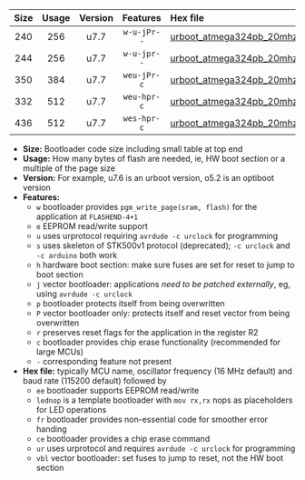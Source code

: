 |Size|Usage|Version|Features|Hex file|
|:-:|:-:|:-:|:-:|:--|
|240|256|u7.7|`w-u-jPr--`|[urboot_atmega324pb_20mhz_19200bps_lednop_ur_vbl.hex](https://raw.githubusercontent.com/stefanrueger/urboot.hex/main/mcus/atmega324pb/fcpu_20mhz/19200_bps/urboot_atmega324pb_20mhz_19200bps_lednop_ur_vbl.hex)|
|244|256|u7.7|`w-u-jpr--`|[urboot_atmega324pb_20mhz_19200bps_lednop_fr_ur_vbl.hex](https://raw.githubusercontent.com/stefanrueger/urboot.hex/main/mcus/atmega324pb/fcpu_20mhz/19200_bps/urboot_atmega324pb_20mhz_19200bps_lednop_fr_ur_vbl.hex)|
|350|384|u7.7|`weu-jPr-c`|[urboot_atmega324pb_20mhz_19200bps_ee_lednop_fr_ce_ur_vbl.hex](https://raw.githubusercontent.com/stefanrueger/urboot.hex/main/mcus/atmega324pb/fcpu_20mhz/19200_bps/urboot_atmega324pb_20mhz_19200bps_ee_lednop_fr_ce_ur_vbl.hex)|
|332|512|u7.7|`weu-hpr-c`|[urboot_atmega324pb_20mhz_19200bps_ee_lednop_fr_ce_ur.hex](https://raw.githubusercontent.com/stefanrueger/urboot.hex/main/mcus/atmega324pb/fcpu_20mhz/19200_bps/urboot_atmega324pb_20mhz_19200bps_ee_lednop_fr_ce_ur.hex)|
|436|512|u7.7|`wes-hpr-c`|[urboot_atmega324pb_20mhz_19200bps_ee_lednop_fr_ce.hex](https://raw.githubusercontent.com/stefanrueger/urboot.hex/main/mcus/atmega324pb/fcpu_20mhz/19200_bps/urboot_atmega324pb_20mhz_19200bps_ee_lednop_fr_ce.hex)|

- **Size:** Bootloader code size including small table at top end
- **Usage:** How many bytes of flash are needed, ie, HW boot section or a multiple of the page size
- **Version:** For example, u7.6 is an urboot version, o5.2 is an optiboot version
- **Features:**
  + `w` bootloader provides `pgm_write_page(sram, flash)` for the application at `FLASHEND-4+1`
  + `e` EEPROM read/write support
  + `u` uses urprotocol requiring `avrdude -c urclock` for programming
  + `s` uses skeleton of STK500v1 protocol (deprecated); `-c urclock` and `-c arduino` both work
  + `h` hardware boot section: make sure fuses are set for reset to jump to boot section
  + `j` vector bootloader: applications *need to be patched externally*, eg, using `avrdude -c urclock`
  + `p` bootloader protects itself from being overwritten
  + `P` vector bootloader only: protects itself and reset vector from being overwritten
  + `r` preserves reset flags for the application in the register R2
  + `c` bootloader provides chip erase functionality (recommended for large MCUs)
  + `-` corresponding feature not present
- **Hex file:** typically MCU name, oscillator frequency (16 MHz default) and baud rate (115200 default) followed by
  + `ee` bootloader supports EEPROM read/write
  + `lednop` is a template bootloader with `mov rx,rx` nops as placeholders for LED operations
  + `fr` bootloader provides non-essential code for smoother error handing
  + `ce` bootloader provides a chip erase command
  + `ur` uses urprotocol and requires `avrdude -c urclock` for programming
  + `vbl` vector bootloader: set fuses to jump to reset, not the HW boot section
